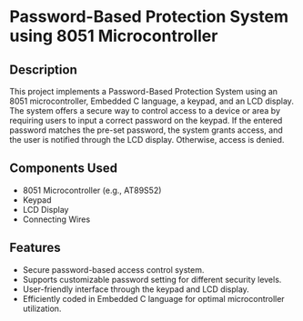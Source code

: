 # Password-Based Protection System using 8051 Microcontroller


## Description

This project implements a Password-Based Protection System using an 8051 microcontroller, Embedded C language, a keypad, and an LCD display. The system offers a secure way to
 control access to a device or area by requiring users to input a correct password on the keypad. If the entered password matches the pre-set password, the system grants access,
 and the user is notified through the LCD display. Otherwise, access is denied.

## Components Used

- 8051 Microcontroller (e.g., AT89S52)
- Keypad
- LCD Display 
- Connecting Wires

## Features

- Secure password-based access control system.
- Supports customizable password setting for different security levels.
- User-friendly interface through the keypad and LCD display.
- Efficiently coded in Embedded C language for optimal microcontroller utilization.

